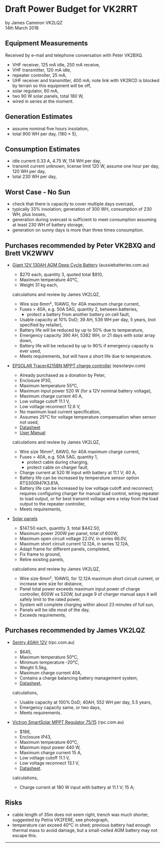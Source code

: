 # Draft Power Budget for VK2RRT

by James Cameron VK2LQZ<br>
14th March 2018


## Equipment Measurements

Received by e-mail and telephone conversation with Peter VK2BXQ.

* VHF receiver, 125 mA idle, 250 mA receive,
* VHF transmitter, 120 mA idle,
* repeater controller, 25 mA,
* UHF receiver and transmitter, 400 mA; note link with VK2RCD is blocked by terrain so this equipment will be off,
* solar regulator, 60 mA,
* two 90 W solar panels, total 180 W,
* wired in series at the moment.

## Generation Estimates

* assume nominal five hours insolation,
* total 900 WH per day, (180 &times; 5),

## Consumption Estimates

* idle current 0.33 A, 4.75 W, 114 WH per day,
* transmit current unknown, license limit 120 W, assume one hour per day, 120 WH per day,
* total 230 WH per day,

## Worst Case - No Sun

* check that there is capacity to cover multiple days overcast,
* typically 33% insolation; generation of 300 WH, consumption of 230 WH, plus losses,
* generation during overcast is sufficient to meet consumption assuming at least 230 WH of battery storage,
* generation on sunny days is more than three times consumption.

## Purchases recommended by Peter VK2BXQ and Brett VK2WWV

* [Giant 12V 130AH AGM Deep Cycle Battery](https://www.aussiebatteries.com.au/batteries/deep-cycle-agm/130ah-12v-agm-deep-cycle-battery) (aussiebatteries.com.au)
    * $270 each, quantity 3, quoted total $810,
    * Maximum temperature 40&deg;C,
    * Weight 31 kg each,

  calculations and review by James VK2LQZ,

    * Wire size 6mm&sup2;, 10AWG, for 40A maximum charge current,
    * Fuses &gt; 40A, e.g. 50A 5AG, quantity 2, between batteries,
        * protect a battery from another battery on cell fault,
    * Usable capacity at 10% DoD; 39 AH, 539 WH per day, 5 years, (not specified by retailer),
    * Battery life will be reduced by up to 50% due to temperature,
    * Emergency capacity 390 AH, 5382 WH, or 21 days with solar array down,
    * Battery life will be reduced by up to 90% if emergency capacity is ever used,
    * Meets requirements, but will have a short life due to temperature.

* [EPSOLAR Tracer4215BN MPPT charge controller](http://www.epsolarpv.com/en/index.php/Product/pro_content/id/573/am_id/136) (epsolarpv.com)

    * Already purchased as a donation by Peter,
    * Enclosure IP30,
    * Maximum temperature 55&deg;C,
    * Maximum input power 520 W (for a 12V nominal battery voltage),
    * Maximum charge current 40 A,
    * Low voltage cutoff 11.1 V,
    * Low voltage reconnect 12.6 V,
    * No maximum load current specification,
    * Assumes 25&deg;C for voltage temperature compensation when sensor not used,
    * [Datasheet](http://www.epsolarpv.com/en/uploads/news/201512/1449124059577504.pdf)
    * [User Manual](http://www.epsolarpv.com/en/uploads/news/201710/1508813495487522.pdf)

  calculations and review by James VK2LQZ,

    * Wire size 16mm&sup2;, 6AWG, for 40A maximum charge current,
    * Fuses &gt; 40A, e.g. 50A 5AG, quantity 1,
        * protect cable during charging,
        * protect cable on charger fault,
    * Charge current at 520 W input with battery at 11.1 V; 40 A,
    * Battery life can be increased by temperature sensor option RTS300R47K3.81A,
    * Battery life can be increased by low voltage cutoff and reconnect; requires configuring charger for manual load control, wiring repeater to load output, or for best transmit voltage wire a relay from the load output to the repeater controller,
    * Meets requirements,

* [Solar panels](http://www.lowenergydevelopments.com.au/solarpanels-poly-mono/solar-panels-upto-200w-morethan-100w/200-Watt-12v-Solar-Panel-Monocrystalline)

    * $147.50 each, quantity 3, total $442.50,
    * Maximum power 200W per panel, total of 600W,
    * Maximum open circuit voltage 22.0V, in series 66.0V,
    * Maximum short circuit current 12.12A, in series 12.12A,
    * Adapt frame for different panels, completed,
    * Fix frame to ground,
    * Retire existing panels,

  calculations and review by James VK2LQZ,

    * Wire size 6mm&sup2;, 10AWG, for 12.12A maximum short circuit current, or increase wire size for distance,
    * Panel total power exceeds maximum input power of charge controller, 600W vs 520W, but page 9 of charger manual says it will safely limit to the rated power,
    * System will complete charging within about 23 minutes of full sun,
    * Panels will be idle most of the day,
    * Exceeds requirements,

## Purchases recommended by James VK2LQZ

* [Sentry 40AH 12V](https://www.rpc.com.au/catalog/sentry-lithium-battery-40ah-12v-p-4588.html) (rpc.com.au)

    * $645,
    * Maximum temperature 50&deg;C,
    * Minimum temperature -20&deg;C,
    * Weight 5.5kg,
    * Maximum charge current 40A,
    * Contains a charge balancing battery management system,
    * [Datasheet](https://www.rpc.com.au/pdf/sentry_12V40S_datasheet.pdf),

  calculations,

    * Usable capacity at 100% DoD; 40AH, 552 WH per day, 5.5 years,
    * Emergency capacity same, or two days,
    * Meets requirements.

* [Victron SmartSolar MPPT Regulator 75/15](https://www.rpc.com.au/catalog/victron-smartsolar-mppt-regulator-75v-15a-p-4624.html) (rpc.com.au)

    * $186,
    * Enclosure IP43,
    * Maximum temperature 60&deg;C,
    * Maximum input power 440 W,
    * Maximum charge current 15 A,
    * Low voltage cutoff 11.1 V,
    * Low voltage reconnect 13.1 V,
    * [Datasheet](https://www.rpc.com.au/pdf/victron_SmartSolar_MPPT_75-100_10-20_datasheet.pdf).

  calculations,

    * Charge current at 180 W input with battery at 11.1 V; 15 A;

## Risks

* cable length of 35m does not seem right, trench was much shorter, suggested by Petria VK2FERE, see photograph,
* temperature can exceed 40&deg;C in shed; previous battery had enough thermal mass to avoid damage, but a small-celled AGM battery may not escape this.

----

